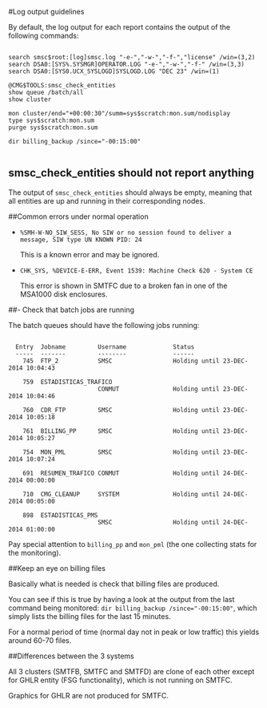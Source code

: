 ﻿#Log output guidelines

By default, the log output for each report contains the output of the following commands:

```

search smsc$root:[log]smsc.log "-e-","-w-","-f-","license" /win=(3,2)
search DSA0:[SYS%.SYSMGR]OPERATOR.LOG "-e-","-w-","-f-" /win=(3,3)
search DSA0:[SYS0.UCX_SYSLOGD]SYSLOGD.LOG "DEC 23" /win=(1)

@CMG$TOOLS:smsc_check_entities
show queue /batch/all
show cluster

mon cluster/end="+00:00:30"/summ=sys$scratch:mon.sum/nodisplay
type sys$scratch:mon.sum
purge sys$scratch:mon.sum

dir billing_backup /since="-00:15:00"


```
## smsc_check_entities should not report anything

The output of `smsc_check_entities` should always be empty, meaning that all entities are up and running in their corresponding nodes.

##Common errors under normal operation

- `%SMH-W-NO_SIW_SESS, No SIW or no session found to deliver a message, SIW type UN
KNOWN PID: 24`

    This is a known error and may be ignored.

- `CHK_SYS, %DEVICE-E-ERR, Event 1539: Machine Check 620 - System CE`

    This error is shown in SMTFC due to a broken fan in one of the MSA1000 disk enclosures.

##- Check that batch jobs are running

The batch queues should have the following jobs running:

```

  Entry  Jobname         Username             Status
  -----  -------         --------             ------
    745  FTP_2           SMSC                 Holding until 23-DEC-2014 10:04:43

    759  ESTADISTICAS_TRAFICO
                         CONMUT               Holding until 23-DEC-2014 10:04:46

    760  CDR_FTP         SMSC                 Holding until 23-DEC-2014 10:05:18

    761  BILLING_PP      SMSC                 Holding until 23-DEC-2014 10:05:27

    754  MON_PML         SMSC                 Holding until 23-DEC-2014 10:07:24

    691  RESUMEN_TRAFICO CONMUT               Holding until 24-DEC-2014 00:00:00

    710  CMG_CLEANUP     SYSTEM               Holding until 24-DEC-2014 00:05:00

    898  ESTADISTICAS_PMS
                         SMSC                 Holding until 24-DEC-2014 01:00:00
``` 

Pay special attention to `billing_pp` and `mon_pml` (the one collecting stats for the monitoring).


##Keep an eye on billing files

Basically what is needed is check that billing files are produced.

You can see if this is true by having a look at the output from the last command being monitored: `dir billing_backup /since="-00:15:00"`, which simply lists the billing files for the last 15 minutes.

For a normal period of time (normal day not in peak or low traffic) this yields around 60-70 files.

##Differences between the 3 systems

All 3 clusters (SMTFB, SMTFC and SMTFD) are clone of each other except for GHLR entity (FSG functionality), which is not running on SMTFC.

Graphics for GHLR are not produced for SMTFC.